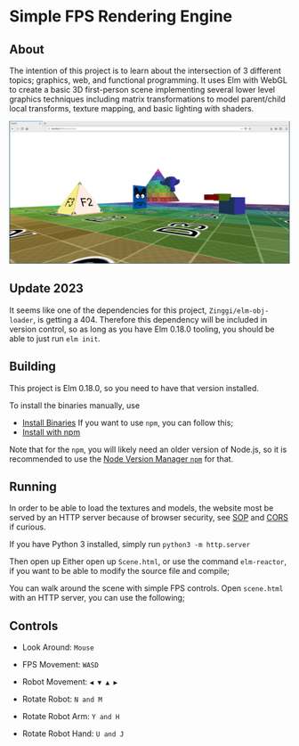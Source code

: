 # Simple FPS Rendering Engine

## About

The intention of this project is to learn about the intersection of 3 different
topics; graphics, web, and functional programming. It uses Elm with WebGL to
create a basic 3D first-person scene implementing several lower level graphics
techniques including matrix transformations to model parent/child local
transforms, texture mapping, and basic lighting with shaders.

![alt text](screenshots/elm-fps.png "FPS Scene")


## Update 2023

It seems like one of the dependencies for this project, `Zinggi/elm-obj-loader`,
is getting a 404. Therefore this dependency will be included in version control,
so as long as you have Elm 0.18.0 tooling, you should be able to just run `elm
init`.


## Building

This project is Elm 0.18.0, so you need to have that version installed.

To install the binaries manually, use 
- [Install Binaries](https://sirfitz.medium.com/install-elm-0-18-0-in-2021-3f64ce298801)
If you want to use `npm`, you can follow this;
- [Install with npm](https://discourse.elm-lang.org/t/downgrade-to-v18/2005/2)

Note that for the `npm`, you will likely need an older version of Node.js, so it
is recommended to use the [Node Version Manager
`npm`](https://github.com/nvm-sh/nvm) for that.


## Running

In order to be able to load the textures and models, the website most be served
by an HTTP server because of browser security, see
[SOP](https://developer.mozilla.org/en-US/docs/Web/Security/Same-origin_policy)
and [CORS](https://developer.mozilla.org/en-US/docs/Glossary/CORS) if curious.

If you have Python 3 installed, simply run `python3 -m http.server`


Then open up Either open up `Scene.html`, or use the command `elm-reactor`, if you want to be
able to modify the source file and compile;

You can walk around the scene with simple FPS controls. Open `scene.html` with
an HTTP server, you can use the following;

## Controls

- Look Around: `Mouse`

- FPS Movement: `WASD`

- Robot Movement: `◀ ▼ ▲ ▶`

- Rotate Robot: `N and M`

- Rotate Robot Arm: `Y and H`

- Rotate Robot Hand: `U and J`


